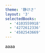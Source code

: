 ```yaml
---
theme: '静けさ'
layout: '3'
selectedBooks:
  - '4103559918'
  - '4272612336'
  - '4582543669'
---
```


aaaa